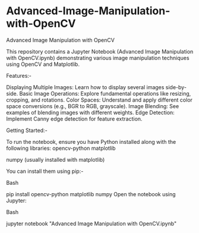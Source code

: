 # Advanced-Image-Manipulation-with-OpenCV
Advanced Image Manipulation with OpenCV

This repository contains a Jupyter Notebook (Advanced Image Manipulation with OpenCV.ipynb) demonstrating various image manipulation techniques using OpenCV and Matplotlib.

Features:-

Displaying Multiple Images: Learn how to display several images side-by-side.
Basic Image Operations: Explore fundamental operations like resizing, cropping, and rotations.
Color Spaces: Understand and apply different color space conversions (e.g., BGR to RGB, grayscale).
Image Blending: See examples of blending images with different weights.
Edge Detection: Implement Canny edge detection for feature extraction.

Getting Started:-

To run the notebook, ensure you have Python installed along with the following libraries:
opencv-python
matplotlib

numpy (usually installed with matplotlib)


You can install them using pip:-

Bash

pip install opencv-python matplotlib numpy
Open the notebook using Jupyter:

Bash

jupyter notebook "Advanced Image Manipulation with OpenCV.ipynb"

